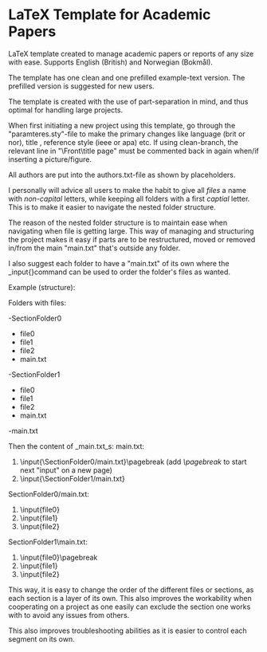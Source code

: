 # LaTeX Template for Academic Papers 

LaTeX template created to manage academic papers or reports of any size with ease. Supports English (British) and Norwegian (Bokmål).

The template has one clean and one prefilled example-text version. 
The prefilled version is suggested for new users.

The template is created with the use of part-separation in mind, and thus optimal for handling large projects. 


When first initiating a new project using this template, go through the "paramteres.sty"-file to make the primary changes like language (brit or nor), title , reference style (ieee or apa) etc.
If using clean-branch, the relevant line in "\Front\title page" must be commented back in again when/if inserting a picture/figure.

All authors are put into the authors.txt-file as shown by placeholders. 

I personally will advice all users to make the habit to give all _files_ a name with _non-capital_ letters, while keeping all folders with a first _captial_ letter. This is to make it easier to navigate the nested folder structure. 

The reason of the nested folder structure is to maintain ease when navigating when file is getting large. This way of managing and structuring the project makes it easy if parts are to be restructured, moved or removed in/from the main "main.txt" that's outside any folder. 

I also suggest each folder to have a "main.txt" of its own where the _input{}command can be used to order the folder's files as wanted.

Example (structure):

Folders with files:

-SectionFolder0
- file0
- file1
- file2
- main.txt



-SectionFolder1
- file0
- file1
- file2
- main.txt



-main.txt

Then the content of  _main.txt_s:
main.txt:
1. \input{\SectionFolder0/main.txt}\pagebreak (add _\pagebreak_ to start next "input" on a new page)
2. \input{\SectionFolder1/main.txt}

SectionFolder0/main.txt:

1. \input{file0}
2. \input{file1}
3. \input{file2}

SectionFolder1\main.txt:
1. \input{file0}\pagebreak
2. \input{file1}
3. \input{file2}


This way, it is easy to change the order of the different files or sections, as each section is a layer of its own.
This also improves the workability when cooperating on a project as one easily can exclude the section one works with to avoid any issues from others.

This also improves troubleshooting abilities as it is easier to control each segment on its own. 
